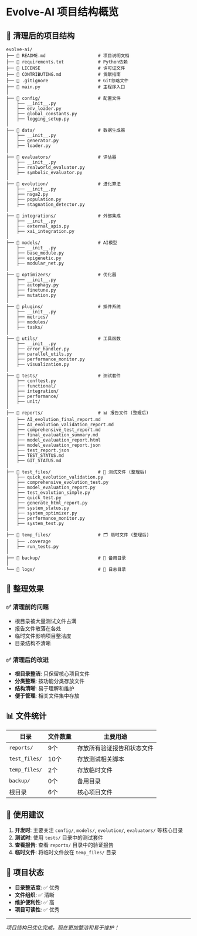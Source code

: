 # Evolve-AI 项目结构概览

## 📁 清理后的项目结构

```
evolve-ai/
├── 📄 README.md                    # 项目说明文档
├── 📄 requirements.txt             # Python依赖
├── 📄 LICENSE                      # 许可证文件
├── 📄 CONTRIBUTING.md              # 贡献指南
├── 📄 .gitignore                   # Git忽略文件
├── 📄 main.py                      # 主程序入口
│
├── 📁 config/                      # 配置文件
│   ├── __init__.py
│   ├── env_loader.py
│   ├── global_constants.py
│   ├── logging_setup.py
│
├── 📁 data/                        # 数据生成器
│   ├── __init__.py
│   ├── generator.py
│   ├── loader.py
│
├── 📁 evaluators/                  # 评估器
│   ├── __init__.py
│   ├── realworld_evaluator.py
│   ├── symbolic_evaluator.py
│
├── 📁 evolution/                   # 进化算法
│   ├── __init__.py
│   ├── nsga2.py
│   ├── population.py
│   ├── stagnation_detector.py
│
├── 📁 integrations/                # 外部集成
│   ├── __init__.py
│   ├── external_apis.py
│   ├── xai_integration.py
│
├── 📁 models/                      # AI模型
│   ├── __init__.py
│   ├── base_module.py
│   ├── epigenetic.py
│   ├── modular_net.py
│
├── 📁 optimizers/                  # 优化器
│   ├── __init__.py
│   ├── autophagy.py
│   ├── finetune.py
│   ├── mutation.py
│
├── 📁 plugins/                     # 插件系统
│   ├── __init__.py
│   ├── metrics/
│   ├── modules/
│   ├── tasks/
│
├── 📁 utils/                       # 工具函数
│   ├── __init__.py
│   ├── error_handler.py
│   ├── parallel_utils.py
│   ├── performance_monitor.py
│   ├── visualization.py
│
├── 📁 tests/                       # 测试套件
│   ├── conftest.py
│   ├── functional/
│   ├── integration/
│   ├── performance/
│   ├── unit/
│
├── 📁 reports/                     # 📊 报告文件 (整理后)
│   ├── AI_evolution_final_report.md
│   ├── AI_evolution_validation_report.md
│   ├── comprehensive_test_report.md
│   ├── final_evaluation_summary.md
│   ├── model_evaluation_report.html
│   ├── model_evaluation_report.json
│   ├── test_report.json
│   ├── TEST_STATUS.md
│   ├── GIT_STATUS.md
│
├── 📁 test_files/                  # 🧪 测试文件 (整理后)
│   ├── quick_evolution_validation.py
│   ├── comprehensive_evolution_test.py
│   ├── model_evaluation_report.py
│   ├── test_evolution_simple.py
│   ├── quick_test.py
│   ├── generate_html_report.py
│   ├── system_status.py
│   ├── system_optimizer.py
│   ├── performance_monitor.py
│   ├── system_test.py
│
├── 📁 temp_files/                  # 🗂️ 临时文件 (整理后)
│   ├── .coverage
│   ├── run_tests.py
│
├── 📁 backup/                      # 💾 备用目录
│
└── 📁 logs/                        # 📝 日志目录
```

## 🎯 整理效果

### ✅ 清理前的问题
- 根目录被大量测试文件占满
- 报告文件散落在各处
- 临时文件影响项目整洁度
- 目录结构不清晰

### ✅ 清理后的改进
- **根目录整洁**: 只保留核心项目文件
- **分类整理**: 按功能分类存放文件
- **结构清晰**: 易于理解和维护
- **便于管理**: 相关文件集中存放

## 📊 文件统计

| 目录 | 文件数量 | 主要用途 |
|------|----------|----------|
| `reports/` | 9个 | 存放所有验证报告和状态文件 |
| `test_files/` | 10个 | 存放测试相关脚本 |
| `temp_files/` | 2个 | 存放临时文件 |
| `backup/` | 0个 | 备用目录 |
| 根目录 | 6个 | 核心项目文件 |

## 🚀 使用建议

1. **开发时**: 主要关注 `config/`, `models/`, `evolution/`, `evaluators/` 等核心目录
2. **测试时**: 使用 `tests/` 目录中的测试套件
3. **查看报告**: 查看 `reports/` 目录中的验证报告
4. **临时文件**: 将临时文件放在 `temp_files/` 目录

## 🎉 项目状态

- **目录整洁度**: ✅ 优秀
- **文件组织**: ✅ 清晰
- **维护便利性**: ✅ 高
- **项目可读性**: ✅ 优秀

---

*项目结构已优化完成，现在更加整洁和易于维护！* 